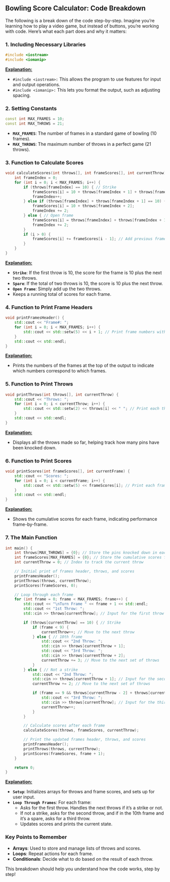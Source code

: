 ## **Bowling Score Calculator: Code Breakdown**

The following is a break down of the code step-by-step. Imagine you’re learning how to play a video game, but instead of buttons, you’re working with code. Here’s what each part does and why it matters:

### 1. Including Necessary Libraries

```cpp
#include <iostream>
#include <iomanip>

```

**<u>Explanation:</u>**

- `#include <iostream>:` This allows the program to use features for input and output operations.
- `#include <iomanip>:` This lets you format the output, such as adjusting spacing.

### 2. Setting Constants

```cpp
const int MAX_FRAMES = 10;
const int MAX_THROWS = 21;

```

- **`MAX_FRAMES`**: The number of frames in a standard game of bowling (10 frames).
- **`MAX_THROWS`**: The maximum number of throws in a perfect game (21 throws).

### 3. Function to Calculate Scores

```cpp
void calculateScores(int throws[], int frameScores[], int currentThrow) {
    int frameIndex = 0;
    for (int i = 0; i < MAX_FRAMES; i++) {
        if (throws[frameIndex] == 10) { // Strike
            frameScores[i] = 10 + throws[frameIndex + 1] + throws[frameIndex + 2];
            frameIndex++;
        } else if (throws[frameIndex] + throws[frameIndex + 1] == 10) { // Spare
            frameScores[i] = 10 + throws[frameIndex + 2];
            frameIndex += 2;
        } else { // Open frame
            frameScores[i] = throws[frameIndex] + throws[frameIndex + 1];
            frameIndex += 2;
        }
        if (i > 0) {
            frameScores[i] += frameScores[i - 1]; // Add previous frame's score to the current frame
        }
    }
}

```

**<u>Explanation:</u>**

- **`Strike`**: If the first throw is 10, the score for the frame is 10 plus the next two throws.
- **`Spare`**: If the total of two throws is 10, the score is 10 plus the next throw.
- **`Open Frame`**: Simply add up the two throws.
- Keeps a running total of scores for each frame.


### 4. Function to Print Frame Headers

```cpp
void printFramesHeader() {
    std::cout << "Frame#: ";
    for (int i = 0; i < MAX_FRAMES; i++) {
        std::cout << std::setw(5) << i + 1; // Print frame numbers with padding
    }
    std::cout << std::endl;
}

```

**<u>Explanation:</u>**

- Prints the numbers of the frames at the top of the output to indicate which numbers correspond to which frames.


### 5. Function to Print Throws

```cpp
void printThrows(int throws[], int currentThrow) {
    std::cout << "Throws: ";
    for (int i = 0; i < currentThrow; i++) {
        std::cout << std::setw(2) << throws[i] << " "; // Print each throw with padding
    }
    std::cout << std::endl;
}

```

**<u>Explanation:</u>**

- Displays all the throws made so far, helping track how many pins have been knocked down.


### 6. Function to Print Scores

```cpp
void printScores(int frameScores[], int currentFrame) {
    std::cout << "Scores: ";
    for (int i = 0; i < currentFrame; i++) {
        std::cout << std::setw(5) << frameScores[i]; // Print each frame score with padding
    }
    std::cout << std::endl;
}

```

**<u>Explanation:</u>**

- Shows the cumulative scores for each frame, indicating performance frame-by-frame.


### 7. The Main Function

```cpp
int main() {
    int throws[MAX_THROWS] = {0}; // Store the pins knocked down in each throw
    int frameScores[MAX_FRAMES] = {0}; // Store the cumulative scores for each frame
    int currentThrow = 0; // Index to track the current throw

    // Initial print of frames header, throws, and scores
    printFramesHeader();
    printThrows(throws, currentThrow);
    printScores(frameScores, 0);

    // Loop through each frame
    for (int frame = 0; frame < MAX_FRAMES; frame++) {
        std::cout << "\nTurn Frame " << frame + 1 << std::endl;
        std::cout << "1st Throw: ";
        std::cin >> throws[currentThrow]; // Input for the first throw of the frame

        if (throws[currentThrow] == 10) { // Strike
            if (frame < 9) {
                currentThrow++; // Move to the next throw
            } else { // 10th frame
                std::cout << "2nd Throw: ";
                std::cin >> throws[currentThrow + 1];
                std::cout << "3rd Throw: ";
                std::cin >> throws[currentThrow + 2];
                currentThrow += 3; // Move to the next set of throws
            }
        } else { // Not a strike
            std::cout << "2nd Throw: ";
            std::cin >> throws[currentThrow + 1]; // Input for the second throw of the frame
            currentThrow += 2; // Move to the next set of throws

            if (frame == 9 && throws[currentThrow - 2] + throws[currentThrow - 1] == 10) { // 10th frame spare
                std::cout << "3rd Throw: ";
                std::cin >> throws[currentThrow]; // Input for the third throw if spare
                currentThrow++;
            }
        }

        // Calculate scores after each frame
        calculateScores(throws, frameScores, currentThrow);

        // Print the updated frames header, throws, and scores
        printFramesHeader();
        printThrows(throws, currentThrow);
        printScores(frameScores, frame + 1);
    }

    return 0;
}

```

**<u>Explanation:</u>**

- **`Setup`**: Initializes arrays for throws and frame scores, and sets up for user input.
- **`Loop Through Frames`**: For each frame:
    - Asks for the first throw. Handles the next throws if it’s a strike or not.
    - If not a strike, asks for the second throw, and if in the 10th frame and it’s a spare, asks for a third throw.
    - Updates scores and prints the current state.


### Key Points to Remember
- **Arrays**: Used to store and manage lists of throws and scores.
- **Loops**: Repeat actions for each frame.
- **Conditionals**: Decide what to do based on the result of each throw.



This breakdown should help you understand how the code works, step by step!